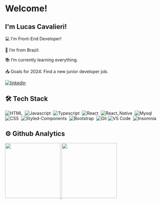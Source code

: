 # Welcome!

## I'm Lucas Cavalieri!

:computer: I'm Front-End Developer!

:house_with_garden: I’m from Brazil.

:books: I’m currently learning everything.

:outbox_tray: Goals for 2024: Find a new junior developer job.

[![linkedin](https://img.shields.io/badge/linkedin-0A66C2?style=for-the-badge&logo=linkedin&logoColor=white)](https://www.linkedin.com/in/lucascavalieri/)

## 🛠 Tech Stack

![HTML](https://img.shields.io/badge/Code-HTML-323330?style=flat&logo=html5)&nbsp;
![Javascript](https://img.shields.io/badge/Code-Javascript-323330?style=flat&logo=javascript)&nbsp;
![Typescript](https://img.shields.io/badge/Code-Typescript-323330?style=flat&logo=typescript)&nbsp;
![React](https://img.shields.io/badge/Code-React-323330?style=flat&logo=react)&nbsp;
![React_Native](https://img.shields.io/badge/Code-React_Native-323330?style=flat&logo=react)&nbsp;
![Mysql](https://img.shields.io/badge/DB-Mysql-323330?style=flat&logo=mysql)&nbsp;
![CSS](https://img.shields.io/badge/Style-CSS-323330?style=flat&logo=css3&logoColor=blue)&nbsp;
![Styled-Components](https://img.shields.io/badge/Style-Styled--Components-323330?style=flat&logo=styled-components)&nbsp;
![Bootstrap](https://img.shields.io/badge/Toolkit-Bootstrap-323330?style=flat&logo=bootstrap)&nbsp;
![Git](https://img.shields.io/badge/Tool-Git-323330?style=flat&logo=git)
![VS Code](https://img.shields.io/badge/Tool-VS_Code-323330?style=flat&logo=visual%20studio%20code&logoColor=0078D4)&nbsp;
![Insomnia](https://img.shields.io/badge/Tool-Insomnia-323330?style=flat&logo=insomnia&logoColor=4000bf)&nbsp;

## ⚙️ Github Analytics

<div>
  <a href="https://github.com/lucascavalieri">
  <img height="180em" src="https://github-readme-stats.vercel.app/api?username=lucascavalieri&show_icons=true&theme=dracula&include_all_commits=true&count_private=true"/>
  <img height="180em" src="https://github-readme-stats.vercel.app/api/top-langs/?username=lucascavalieri&layout=compact&langs_count=7&theme=dracula"/>
</div>

